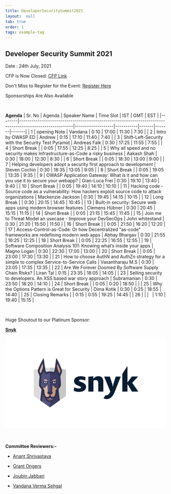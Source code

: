 ```yaml
---
title: DeveloperSecuritySummit2021
layout:  null
tab: true
order: 1
tags: example-tag
---
```


## Developer Security Summit 2021

Date : 24th July, 2021


CFP is Now Closed: [CFP Link](https://owasp.submittable.com/submit/196834/owasp-appsec-days-developer-security-summit-2021)


Don't Miss to Register for the Event: [Register Here](https://www.eventbrite.com/e/appsec-days-owasp-developer-security-summit-2021-tickets-153345649967)


Sponsorships Are Also Available

<br>

**Agenda**
| Sr. No | Agenda                                                                                                 | Speaker Name      | Time Slot | IST   | GMT   | EST   |
|--------|--------------------------------------------------------------------------------------------------------|-------------------|-----------|-------|-------|-------|
| 1      | opening Note                                                                                           | Vandana           | 0:10      | 17:00 | 11:30 | 7:30  |
| 2      | Intro by OWASP ED                                                                                      | Andrew            | 0:15      | 17:10 | 11:40 | 7:40  |
| 3      | Shift-Left-Security with the Security Test Pyramid                                                     | Andreas Falk      | 0:30      | 17:25 | 11:55 | 7:55  |
| 4      | Short Break                                                                                            |                   | 0:05      | 17:55 | 12:25 | 8:25  |
| 5      | Why all speed and no security makes Infrastructure-as-Code a risky business                            | Aakash Shah       | 0:30      | 18:00 | 12:30 | 8:30  |
| 6      | Short Break                                                                                            |                   | 0:05      | 18:30 | 13:00 | 9:00  |
| 7      | Helping developers adopt a security first approach to development                                      | Steven Cochin     | 0:30      | 18:35 | 13:05 | 9:05  |
| 8      | Short Break                                                                                            |                   | 0:05      | 19:05 | 13:35 | 9:35  |
| 9      | OWASP Application Gateway: What is it and how can you use it to secure your webapp?                    | Gian-Luca Frei    | 0:30      | 19:10 | 13:40 | 9:40  |
| 10     | Short Break                                                                                            |                   | 0:05      | 19:40 | 14:10 | 10:10 |
| 11     | Hacking code - Source code as a vulnerability: How hackers exploit source code to attack organizations | Mackenzie Jackson | 0:30      | 19:45 | 14:15 | 10:15 |
| 12     | Long Break                                                                                             |                   | 0:30      | 20:15 | 14:45 | 10:45 |
| 13     | Built-in security: Secure web apps using modern browser features                                       | Clemens Hübner    | 0:30      | 20:45 | 15:15 | 11:15 |
| 14     | Short Break                                                                                            |                   | 0:05      | 21:15 | 15:45 | 11:45 |
| 15     | Join me to Threat Model an usecase - Improve your DevSecOps                                            | John whitestand   | 0:30      | 21:20 | 15:50 | 11:50 |
| 16     | Short Break                                                                                            |                   | 0:05      | 21:50 | 16:20 | 12:20 |
| 17     | Access-Control-as-Code: Or how Decentralized "as-code" frameworks are redefining modern web apps       | Abhay Bhargav     | 0:30      | 21:55 | 16:25 | 12:25 |
| 18     | Short Break                                                                                            |                   | 0:05      | 22:25 | 16:55 | 12:55 |
| 19     | Software Composition Analysis 101: Knowing what’s inside your apps                                     | Magno Logan       | 0:30      | 22:30 | 17:00 | 13:00 |
| 20     | Short Break                                                                                            |                   | 0:05      | 23:00 | 17:30 | 13:30 |
| 21     | How to choose AuthN and AuthZn strategy for a simple to complex Service-to-Service Calls               | Vasantharaju M.S  | 0:30      | 23:05 | 17:35 | 13:35 |
| 22     | Are We Forever Doomed By Software Supply Chain Risks?                                                  | Liran Tal         | 0:15      | 23:35 | 18:05 | 14:05 |
| 23     | Selling security to developers. An XSS based war story approach                                        | Subramanian       | 0:30      | 23:50 | 18:20 | 14:10 |
| 24     | Short Break                                                                                            |                   | 0:05      | 0:20  | 18:50 |       |
| 25     | Why the Options Pattern is Great for Security                                                          | Dima Kotik        | 0:30      | 0:25  | 18:55 | 14:40 |
| 25     | Closing Remarks                                                                                        |                   | 0:15      | 0:55  | 19:25 | 14:45 |
| 26     |                                                                                                        |                   |           | 1:10  | 19:40 | 15:15 |


<br>

Huge Shoutout to our Platinum Sponsor:

[**Snyk**](https://snyk.io/)

![Snyk logo](/assets/images/snyk-logo-black.png)

<br>

**Committee Reviewers:-**

* [Anant Shrivastava](https://twitter.com/anantshri)

* [Grant Ongers](https://twitter.com/rewtd)

* [Joubin Jabbari](https://twitter.com/joubinj)

* [Vandana Verma Sehgal](https://twitter.com/InfosecVandana)


